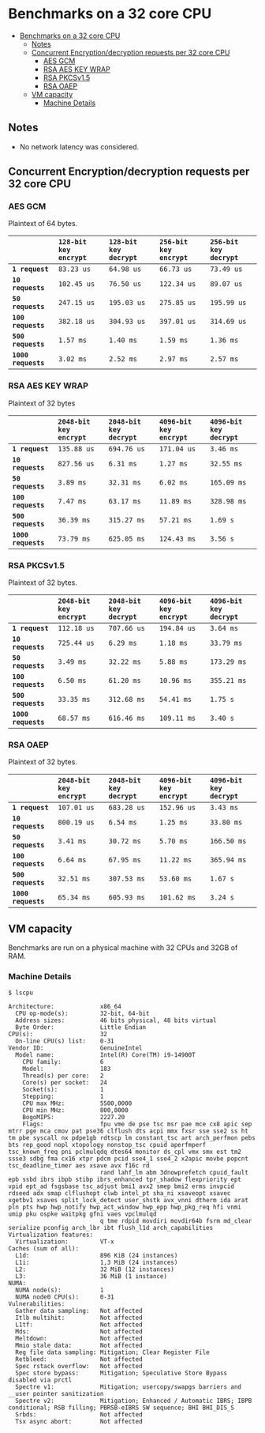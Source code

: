 
# Benchmarks on a 32 core CPU

- [Benchmarks on a 32 core CPU](#benchmarks-on-a-32-core-cpu)
  - [Notes](#notes)
  - [Concurrent Encryption/decryption requests per 32 core CPU](#concurrent-encryptiondecryption-requests-per-32-core-cpu)
    - [AES GCM](#aes-gcm)
    - [RSA AES KEY WRAP](#rsa-aes-key-wrap)
    - [RSA PKCSv1.5](#rsa-pkcsv15)
    - [RSA OAEP](#rsa-oaep)
  - [VM capacity](#vm-capacity)
    - [Machine Details](#machine-details)

## Notes

- No network latency was considered.

## Concurrent Encryption/decryption requests per 32 core CPU

### AES GCM

Plaintext of 64 bytes.

|                     | `128-bit key encrypt` | `128-bit key decrypt` | `256-bit key encrypt` | `256-bit key decrypt` |
| :------------------ | :-------------------- | :-------------------- | :-------------------- | :-------------------- |
| **`1 request`**     | `83.23 us`            | `64.98 us`            | `66.73 us`            | `73.49 us`            |
| **`10 requests`**   | `102.45 us`           | `76.50 us`            | `122.34 us`           | `89.07 us`            |
| **`50 requests`**   | `247.15 us`           | `195.03 us`           | `275.85 us`           | `195.99 us`           |
| **`100 requests`**  | `382.18 us`           | `304.93 us`           | `397.01 us`           | `314.69 us`           |
| **`500 requests`**  | `1.57 ms`             | `1.40 ms`             | `1.59 ms`             | `1.36 ms`             |
| **`1000 requests`** | `3.02 ms`             | `2.52 ms`             | `2.97 ms`             | `2.57 ms`             |

### RSA AES KEY WRAP

Plaintext of 32 bytes

|                     | `2048-bit key encrypt` | `2048-bit key decrypt` | `4096-bit key encrypt` | `4096-bit key decrypt` |
| :------------------ | :--------------------- | :--------------------- | :--------------------- | :--------------------- |
| **`1 request`**     | `135.88 us`            | `694.76 us`            | `171.04 us`            | `3.46 ms`              |
| **`10 requests`**   | `827.56 us`            | `6.31 ms`              | `1.27 ms`              | `32.55 ms`             |
| **`50 requests`**   | `3.89 ms`              | `32.31 ms`             | `6.02 ms`              | `165.09 ms`            |
| **`100 requests`**  | `7.47 ms`              | `63.17 ms`             | `11.89 ms`             | `328.98 ms`            |
| **`500 requests`**  | `36.39 ms`             | `315.27 ms`            | `57.21 ms`             | `1.69 s`               |
| **`1000 requests`** | `73.79 ms`             | `625.05 ms`            | `124.43 ms`            | `3.56 s`               |

### RSA PKCSv1.5

Plaintext of 32 bytes.

|                     | `2048-bit key encrypt` | `2048-bit key decrypt` | `4096-bit key encrypt` | `4096-bit key decrypt` |
| :------------------ | :--------------------- | :--------------------- | :--------------------- | :--------------------- |
| **`1 request`**     | `112.18 us`            | `707.66 us`            | `194.84 us`            | `3.64 ms`              |
| **`10 requests`**   | `725.44 us`            | `6.29 ms`              | `1.18 ms`              | `33.79 ms`             |
| **`50 requests`**   | `3.49 ms`              | `32.22 ms`             | `5.88 ms`              | `173.29 ms`            |
| **`100 requests`**  | `6.50 ms`              | `61.20 ms`             | `10.96 ms`             | `355.21 ms`            |
| **`500 requests`**  | `33.35 ms`             | `312.68 ms`            | `54.41 ms`             | `1.75 s`               |
| **`1000 requests`** | `68.57 ms`             | `616.46 ms`            | `109.11 ms`            | `3.40 s`               |

### RSA OAEP

Plaintext of 32 bytes.

|                     | `2048-bit key encrypt` | `2048-bit key decrypt` | `4096-bit key encrypt` | `4096-bit key decrypt` |
| :------------------ | :--------------------- | :--------------------- | :--------------------- | :--------------------- |
| **`1 request`**     | `107.01 us`            | `683.28 us`            | `152.96 us`            | `3.43 ms`              |
| **`10 requests`**   | `800.19 us`            | `6.54 ms`              | `1.25 ms`              | `33.80 ms`             |
| **`50 requests`**   | `3.41 ms`              | `30.72 ms`             | `5.70 ms`              | `166.50 ms`            |
| **`100 requests`**  | `6.64 ms`              | `67.95 ms`             | `11.22 ms`             | `365.94 ms`            |
| **`500 requests`**  | `32.51 ms`             | `307.53 ms`            | `53.60 ms`             | `1.67 s`               |
| **`1000 requests`** | `65.34 ms`             | `605.93 ms`            | `101.62 ms`            | `3.24 s`               |

## VM capacity

Benchmarks are run on a physical machine with 32 CPUs and 32GB of RAM.

### Machine Details

```shell
$ lscpu

Architecture:             x86_64
  CPU op-mode(s):         32-bit, 64-bit
  Address sizes:          46 bits physical, 48 bits virtual
  Byte Order:             Little Endian
CPU(s):                   32
  On-line CPU(s) list:    0-31
Vendor ID:                GenuineIntel
  Model name:             Intel(R) Core(TM) i9-14900T
    CPU family:           6
    Model:                183
    Thread(s) per core:   2
    Core(s) per socket:   24
    Socket(s):            1
    Stepping:             1
    CPU max MHz:          5500,0000
    CPU min MHz:          800,0000
    BogoMIPS:             2227.20
    Flags:                fpu vme de pse tsc msr pae mce cx8 apic sep mtrr pge mca cmov pat pse36 clflush dts acpi mmx fxsr sse sse2 ss ht tm pbe syscall nx pdpe1gb rdtscp lm constant_tsc art arch_perfmon pebs bts rep_good nopl xtopology nonstop_tsc cpuid aperfmperf tsc_known_freq pni pclmulqdq dtes64 monitor ds_cpl vmx smx est tm2 ssse3 sdbg fma cx16 xtpr pdcm pcid sse4_1 sse4_2 x2apic movbe popcnt tsc_deadline_timer aes xsave avx f16c rd
                          rand lahf_lm abm 3dnowprefetch cpuid_fault epb ssbd ibrs ibpb stibp ibrs_enhanced tpr_shadow flexpriority ept vpid ept_ad fsgsbase tsc_adjust bmi1 avx2 smep bmi2 erms invpcid rdseed adx smap clflushopt clwb intel_pt sha_ni xsaveopt xsavec xgetbv1 xsaves split_lock_detect user_shstk avx_vnni dtherm ida arat pln pts hwp hwp_notify hwp_act_window hwp_epp hwp_pkg_req hfi vnmi umip pku ospke waitpkg gfni vaes vpclmulqd
                          q tme rdpid movdiri movdir64b fsrm md_clear serialize pconfig arch_lbr ibt flush_l1d arch_capabilities
Virtualization features:  
  Virtualization:         VT-x
Caches (sum of all):      
  L1d:                    896 KiB (24 instances)
  L1i:                    1,3 MiB (24 instances)
  L2:                     32 MiB (12 instances)
  L3:                     36 MiB (1 instance)
NUMA:                     
  NUMA node(s):           1
  NUMA node0 CPU(s):      0-31
Vulnerabilities:          
  Gather data sampling:   Not affected
  Itlb multihit:          Not affected
  L1tf:                   Not affected
  Mds:                    Not affected
  Meltdown:               Not affected
  Mmio stale data:        Not affected
  Reg file data sampling: Mitigation; Clear Register File
  Retbleed:               Not affected
  Spec rstack overflow:   Not affected
  Spec store bypass:      Mitigation; Speculative Store Bypass disabled via prctl
  Spectre v1:             Mitigation; usercopy/swapgs barriers and __user pointer sanitization
  Spectre v2:             Mitigation; Enhanced / Automatic IBRS; IBPB conditional; RSB filling; PBRSB-eIBRS SW sequence; BHI BHI_DIS_S
  Srbds:                  Not affected
  Tsx async abort:        Not affected
```
